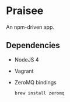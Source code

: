 # Praisee

An npm-driven app.

## Dependencies

- NodeJS 4

- Vagrant

- ZeroMQ bindings
  ```
  brew install zeromq
  ```
